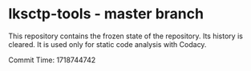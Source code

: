 # lksctp-tools - master branch

This repository contains the frozen state of the repository.
Its history is cleared. It is used only for static code
analysis with Codacy.

Commit Time: 1718744742